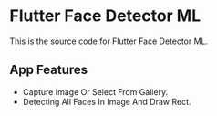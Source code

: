 # Flutter Face Detector ML

This is the source code for Flutter Face Detector ML.<br>

## App Features
- Capture Image Or Select From Gallery.<br>
- Detecting All Faces In Image And Draw Rect.<br><br>
